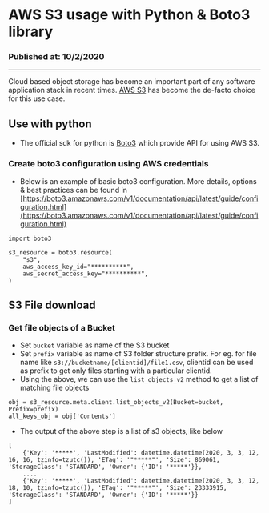 # AWS S3 usage with Python & Boto3 library
### Published at: 10/2/2020
---

Cloud based object storage has become an important part of any software application stack in recent times. [AWS S3](https://aws.amazon.com/s3/) has become the de-facto choice for this use case.


## Use with python
- The official sdk for python is [Boto3](https://boto3.amazonaws.com/v1/documentation/api/latest/index.html) which provide API for using AWS S3.

### Create boto3 configuration using AWS credentials
- Below is an example of basic boto3 configuration. More details, options & best practices can be found in [https://boto3.amazonaws.com/v1/documentation/api/latest/guide/configuration.html](https://boto3.amazonaws.com/v1/documentation/api/latest/guide/configuration.html)
 
```
import boto3

s3_resource = boto3.resource(
    "s3",
    aws_access_key_id="**********",
    aws_secret_access_key="**********",
)
```
## S3 File download

### Get file objects of a Bucket
- Set `bucket` variable as name of the S3 bucket
- Set `prefix` variable as name of S3 folder structure prefix. For eg. for file name like `s3://bucketname/[clientid]/file1.csv`, clientid can be used as prefix to get only files starting with a particular clientid.
- Using the above, we can use the `list_objects_v2` method to get a list of matching file objects
```
obj = s3_resource.meta.client.list_objects_v2(Bucket=bucket, Prefix=prefix)
all_keys_obj = obj['Contents']
```    
- The output of the above step is a list of s3 objects, like below
```
[
    {'Key': '*****', 'LastModified': datetime.datetime(2020, 3, 3, 12, 16, 16, tzinfo=tzutc()), 'ETag': '"*****"', 'Size': 869061, 'StorageClass': 'STANDARD', 'Owner': {'ID': '*****'}},
    ....
    {'Key': '*****', 'LastModified': datetime.datetime(2020, 3, 3, 12, 18, 10, tzinfo=tzutc()), 'ETag': '"*****"', 'Size': 23333915, 'StorageClass': 'STANDARD', 'Owner': {'ID': '*****'}}
]
```